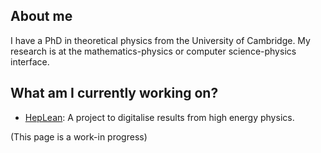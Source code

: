 ## About me

I have a PhD in theoretical physics from the University of Cambridge. My research is at the mathematics-physics or computer science-physics interface. 

## What am I currently working on? 

- [HepLean](https://github.com/HEPLean/HepLean): A project to digitalise results from high energy physics.


(This page is a work-in progress)
<!--
**jstoobysmith/jstoobysmith** is a ✨ _special_ ✨ repository because its `README.md` (this file) appears on your GitHub profile.

Here are some ideas to get you started:

- 🔭 I’m currently working on ...
- 🌱 I’m currently learning ...
- 👯 I’m looking to collaborate on ...
- 🤔 I’m looking for help with ...
- 💬 Ask me about ...
- 📫 How to reach me: ...
- 😄 Pronouns: ...
- ⚡ Fun fact: ...
-->
